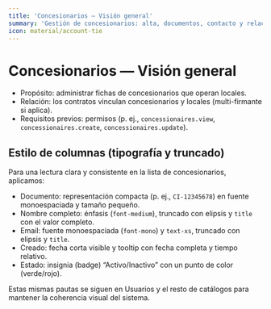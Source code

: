 ```yaml
---
title: 'Concesionarios — Visión general'
summary: 'Gestión de concesionarios: alta, documentos, contacto y relación con contratos.'
icon: material/account-tie
---
```


# Concesionarios — Visión general

- Propósito: administrar fichas de concesionarios que operan locales.
- Relación: los contratos vinculan concesionarios y locales (multi-firmante si aplica).
- Requisitos previos: permisos (p. ej., `concessionaires.view`, `concessionaires.create`, `concessionaires.update`).

## Estilo de columnas (tipografía y truncado)

Para una lectura clara y consistente en la lista de concesionarios, aplicamos:

- Documento: representación compacta (p. ej., `CI-12345678`) en fuente monoespaciada y tamaño pequeño.
- Nombre completo: énfasis (`font-medium`), truncado con elipsis y `title` con el valor completo.
- Email: fuente monoespaciada (`font-mono`) y `text-xs`, truncado con elipsis y `title`.
- Creado: fecha corta visible y tooltip con fecha completa y tiempo relativo.
- Estado: insignia (badge) “Activo/Inactivo” con un punto de color (verde/rojo).

Estas mismas pautas se siguen en Usuarios y el resto de catálogos para mantener la coherencia visual del sistema.
